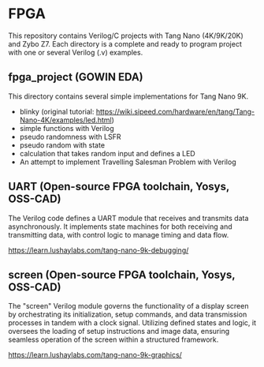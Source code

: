 # FPGA
This repository contains Verilog/C projects with Tang Nano (4K/9K/20K) and Zybo Z7.
Each directory is a complete and ready to program project with one or several Verilog (.v) examples. 

## fpga_project (GOWIN EDA)
This directory contains several simple implementations for Tang Nano 9K. 

- blinky (original tutorial: https://wiki.sipeed.com/hardware/en/tang/Tang-Nano-4K/examples/led.html) 
- simple functions with Verilog
- pseudo randomness with LSFR
- pseudo random with state
- calculation that takes random input and defines a LED
- An attempt to implement Travelling Salesman Problem with Verilog

## UART (Open-source FPGA toolchain, Yosys, OSS-CAD)
The Verilog code defines a UART module that receives and transmits data asynchronously. It implements state machines for both receiving and transmitting data, with control logic to manage timing and data flow.

https://learn.lushaylabs.com/tang-nano-9k-debugging/ 

## screen (Open-source FPGA toolchain, Yosys, OSS-CAD)

The "screen" Verilog module governs the functionality of a display screen by orchestrating its initialization, setup commands, and data transmission processes in tandem with a clock signal. Utilizing defined states and logic, it oversees the loading of setup instructions and image data, ensuring seamless operation of the screen within a structured framework.

https://learn.lushaylabs.com/tang-nano-9k-graphics/ 
